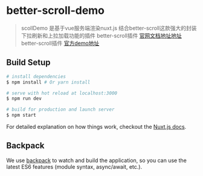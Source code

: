 # better-scroll-demo

> scollDemo 是基于vue服务端渲染nuxt.js 结合better-scroll这款强大的封装下拉刷新和上拉加载功能的插件
>better-scroll插件 [官网文档地址地址](https://ustbhuangyi.github.io/better-scroll/doc/)
>better-scroll插件 [官方demo地址](https://ustbhuangyi.github.io/better-scroll)
## Build Setup

``` bash
# install dependencies
$ npm install # Or yarn install

# serve with hot reload at localhost:3000
$ npm run dev

# build for production and launch server
$ npm start
```

For detailed explanation on how things work, checkout the [Nuxt.js docs](https://github.com/nuxt/nuxt.js).

## Backpack

We use [backpack](https://github.com/palmerhq/backpack) to watch and build the application, so you can use the latest ES6 features (module syntax, async/await, etc.).

